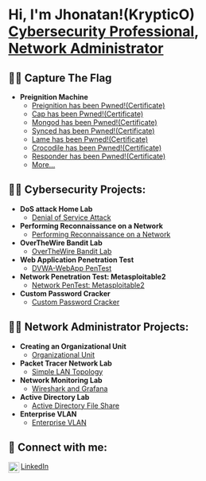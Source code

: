<h1>Hi, I'm Jhonatan!(KrypticO) <br/><a href="https://www.linkedin.com/in/jhonatan-oyola/">Cybersecurity Professional</a>, <a href="https://www.linkedin.com/in/jhonatan-oyola/">Network Administrator</a>

<h2> 🏴‍☠️ Capture The Flag </h2>

- <b> Preignition Machine</b>
  - [Preignition has been Pwned!(Certificate)](https://www.hackthebox.com/achievement/machine/2313849/397)
  - [Cap has been Pwned!(Certificate)](https://www.hackthebox.com/achievement/machine/2313849/351)
  - [Mongod has been Pwned!(Certificate)](https://www.hackthebox.com/achievement/machine/2313849/501)
  - [Synced has been Pwned!(Certificate)](https://www.hackthebox.com/achievement/machine/2313849/515)
  - [Lame has been Pwned!(Certificate)](https://www.hackthebox.com/achievement/machine/2313849/1)
  - [Crocodile has been Pwned!(Certificate)](https://www.hackthebox.com/achievement/machine/2313849/404)
  - [Responder has been Pwned!(Certificate)](https://www.hackthebox.com/achievement/machine/2313849/461)
  - [More...](https://github.com/JhonatanOP/PwnedMachines.git)


<h2>👨‍💻 Cybersecurity Projects:</h2>

- <b> DoS attack Home Lab </b>
  - [Denial of Service Attack](https://github.com/JhonatanOP/DoSAttackLab)
- <b>**Performing Reconnaissance on a Network** </b>
  - [Performing Reconnaissance on a Network](https://github.com/JhonatanOP/ReconnaissanceOnANetwork)
- <b>**OverTheWire Bandit Lab**</b>
  - [OverTheWire Bandit Lab](https://github.com/JhonatanOP/OverTheWireBanditLab)
- <b>**Web Application Penetration Test**</b>
  - [DVWA-WebApp PenTest](https://github.com/JhonatanOP/DVWA-WebAppPenTest)
- <b>**Network Penetration Test: Metasploitable2**</b>
  - [Network PenTest: Metasploitable2](https://github.com/JhonatanOP/NetworkPenTest-Metasploitable2)
- <b>**Custom Password Cracker**</b>
  - [Custom Password Cracker](https://github.com/JhonatanOP/CustomPasswordCracker)


<h2>👨‍💻 Network Administrator Projects: </h2>

- <b>Creating an Organizational Unit</b>
  - [Organizational Unit](https://github.com/JhonatanOP/OrganizationalUnit)
- <b> Packet Tracer Network Lab </b>
  - [Simple LAN Topology](https://github.com/JhonatanOP/PacketTracerNetworkLab)
- <b> Network Monitoring Lab </b>
  - [Wireshark and Grafana](https://github.com/JhonatanOP/NetworkMonitoringLab)
- <b> Active Directory Lab </b> 
  - [Active Directory File Share](https://github.com/JhonatanOP/ActiveDirectoryFileShare)
- <b> Enterprise VLAN </b>
  - [Enterprise VLAN](https://github.com/JhonatanOP/EnterpriseNetworkBuildout)

<h2> 🤳 Connect with me:</h2>

<img align="left" alt="Jhonatan Oyola | LinkedIn" width="22px" src="https://cdn.jsdelivr.net/npm/simple-icons@v3/icons/linkedin.svg" />[LinkedIn](https://www.linkedin.com/in/jhonatan-oyola)


<!--
-->
